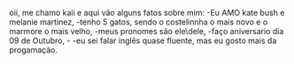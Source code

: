 oii, me chamo kaii e aqui vão alguns fatos sobre mim: 
-Eu AMO kate bush e melanie martinez, 
-tenho 5 gatos, sendo o costelinnha o mais novo e o marmore o mais velho, 
-meus pronomes são ele\dele, 
-faço aniversario dia 09 de Outubro, -
-eu sei falar inglês quase fluente, mas eu gosto mais da progamação.
